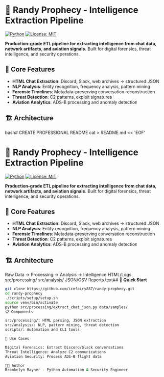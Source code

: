 # 🚀 Randy Prophecy - Intelligence Extraction Pipeline

[![Python](https://img.shields.io/badge/Python-3.11+-blue)](https://www.python.org/)
[![License: MIT](https://img.shields.green)](LICENSE)

**Production-grade ETL pipeline for extracting intelligence from chat data, network artifacts, and aviation signals.** Built for digital forensics, threat intelligence, and security operations.

## 🌟 **Core Features**
- **HTML Chat Extraction**: Discord, Slack, web archives → structured JSON
- **NLP Analysis**: Entity recognition, frequency analysis, pattern mining
- **Forensic Timelines**: Metadata-preserving conversation reconstruction
- **Threat Detection**: C2 patterns, exploit signatures
- **Aviation Analytics**: ADS-B processing and anomaly detection

## 🏗️ **Architecture**

bash# CREATE PROFESSIONAL README
cat > README.md << 'EOF'
# 🚀 Randy Prophecy - Intelligence Extraction Pipeline

[![Python](https://img.shields.io/badge/Python-3.11+-blue)](https://www.python.org/)
[![License: MIT](https://img.shields.green)](LICENSE)

**Production-grade ETL pipeline for extracting intelligence from chat data, network artifacts, and aviation signals.** Built for digital forensics, threat intelligence, and security operations.

## 🌟 **Core Features**
- **HTML Chat Extraction**: Discord, Slack, web archives → structured JSON
- **NLP Analysis**: Entity recognition, frequency analysis, pattern mining
- **Forensic Timelines**: Metadata-preserving conversation reconstruction
- **Threat Detection**: C2 patterns, exploit signatures
- **Aviation Analytics**: ADS-B processing and anomaly detection

## 🏗️ **Architecture**
Raw Data → Processing → Analysis → Intelligence
HTML/Logs  src/processing/  src/analysis/   JSON/CSV Reports
text## 🚀 **Quick Start**
```bash
git clone https://github.com/icefairy887/randy-prophecy.git
cd randy-prophecy
./scripts/setup/setup.sh
source venv/bin/activate
python src/processing/extract_chat_json.py data/samples/
📋 Components

src/processing/: HTML parsing, JSON extraction
src/analysis/: NLP, pattern mining, threat detection
scripts/: Automation and CLI tools

🎯 Use Cases

Digital Forensics: Extract Discord/Slack conversations
Threat Intelligence: Analyze C2 communications
Aviation Security: Process ADS-B flight data

👨‍💻 Author
Brookelyn Rayner - Python Automation & Security Engineer
